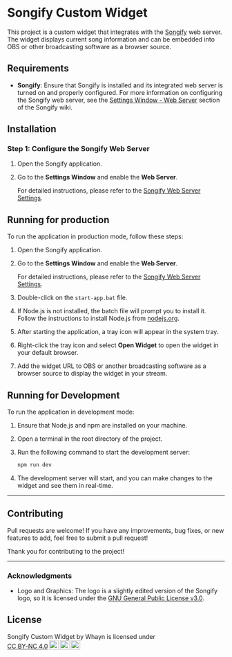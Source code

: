# Songify Custom Widget

This project is a custom widget that integrates with the [Songify](https://github.com/songify-rocks/Songify) web server. The widget displays current song information and can be embedded into OBS or other broadcasting software as a browser source.

## Requirements

- **Songify**: Ensure that Songify is installed and its integrated web server is turned on and properly configured. For more information on configuring the Songify web server, see the [Settings Window - Web Server](https://github.com/songify-rocks/Songify/wiki/Settings-Window#web-server) section of the Songify wiki.

## Installation

### Step 1: Configure the Songify Web Server

1. Open the Songify application.
2. Go to the **Settings Window** and enable the **Web Server**.

   For detailed instructions, please refer to the [Songify Web Server Settings](https://github.com/songify-rocks/Songify/wiki/Settings-Window#web-server).

## Running for production

To run the application in production mode, follow these steps:

1. Open the Songify application.
2. Go to the **Settings Window** and enable the **Web Server**.

   For detailed instructions, please refer to the [Songify Web Server Settings](https://github.com/songify-rocks/Songify/wiki/Settings-Window#web-server).

3. Double-click on the `start-app.bat` file.
4. If Node.js is not installed, the batch file will prompt you to install it. Follow the instructions to install Node.js from [nodejs.org](https://nodejs.org/).
5. After starting the application, a tray icon will appear in the system tray.
6. Right-click the tray icon and select **Open Widget** to open the widget in your default browser.
7. Add the widget URL to OBS or another broadcasting software as a browser source to display the widget in your stream.

## Running for Development

To run the application in development mode:

1. Ensure that Node.js and npm are installed on your machine.
2. Open a terminal in the root directory of the project.
3. Run the following command to start the development server:

   ```bash
   npm run dev
   ```

4. The development server will start, and you can make changes to the widget and see them in real-time.

---

## Contributing

Pull requests are welcome! If you have any improvements, bug fixes, or new features to add, feel free to submit a pull request!

Thank you for contributing to the project!

---


### Acknowledgments

- Logo and Graphics: The logo is a slightly edited version of the Songify logo, so it is licensed under the [GNU General Public License v3.0](https://www.gnu.org/licenses/gpl-3.0.en.html).

## License

 <p xmlns:cc="http://creativecommons.org/ns#" xmlns:dct="http://purl.org/dc/terms/"><span property="dct:title">Songify Custom Widget</span> by <span property="cc:attributionName">Whayn</span> is licensed under <a href="https://creativecommons.org/licenses/by-nc/4.0/?ref=chooser-v1" target="_blank" rel="license noopener noreferrer" style="display:inline-block;">CC BY-NC 4.0<img style="height:22px!important;margin-left:3px;vertical-align:text-bottom;" src="https://mirrors.creativecommons.org/presskit/icons/cc.svg?ref=chooser-v1" alt=""><img style="height:22px!important;margin-left:3px;vertical-align:text-bottom;" src="https://mirrors.creativecommons.org/presskit/icons/by.svg?ref=chooser-v1" alt=""><img style="height:22px!important;margin-left:3px;vertical-align:text-bottom;" src="https://mirrors.creativecommons.org/presskit/icons/nc.svg?ref=chooser-v1" alt=""></a></p>
